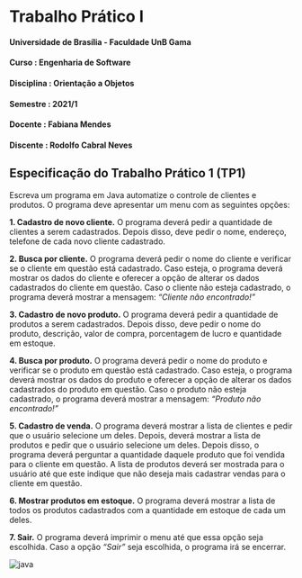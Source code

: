 # Trabalho Prático I

#### Universidade de Brasília - Faculdade UnB Gama
#### Curso      : Engenharia de Software
#### Disciplina  : Orientação a Objetos
#### Semestre   : 2021/1
#### Docente : Fabiana Mendes
#### Discente : Rodolfo Cabral Neves
 
 ## **Especificação do Trabalho Prático 1 (TP1)**
 
Escreva um programa em Java automatize o controle de clientes e produtos. O programa deve
apresentar um menu com as seguintes opções:

**1. Cadastro de novo cliente.** O programa deverá pedir a quantidade de clientes a serem cadastrados. Depois disso, deve pedir o nome, endereço, telefone de cada novo cliente cadastrado.

**2. Busca por cliente.** O programa deverá pedir o nome do cliente e verificar se o cliente em questão
está cadastrado. Caso esteja, o programa deverá mostrar os dados do cliente e oferecer a opção
de alterar os dados cadastrados do cliente em questão. Caso o cliente não esteja cadastrado, o
programa deverá mostrar a mensagem: *“Cliente não encontrado!”*

**3. Cadastro de novo produto.** O programa deverá pedir a quantidade de produtos a serem cadastrados. Depois disso, deve pedir o nome do produto, descrição, valor de compra, porcentagem de lucro e quantidade em estoque.

**4. Busca por produto.** O programa deverá pedir o nome do produto e verificar se o produto em
questão está cadastrado. Caso esteja, o programa deverá mostrar os dados do produto e oferecer
a opção de alterar os dados cadastrados do produto em questão. Caso o produto não esteja
cadastrado, o programa deverá mostrar a mensagem: *“Produto não encontrado!”*

**5. Cadastro de venda.** O programa deverá mostrar a lista de clientes e pedir que o usuário
selecione um deles. Depois, deverá mostrar a lista de produtos e pedir que o usuário selecione um
deles. Depois disso, o programa deverá perguntar a quantidade daquele produto que foi vendida
para o cliente em questão. A lista de produtos deverá ser mostrada para o usuário até que este
indique que não deseja mais cadastrar vendas para o cliente em questão.

**6. Mostrar produtos em estoque.** O programa deverá mostrar a lista de todos os produtos
cadastrados com a quantidade em estoque de cada um deles.

**7. Sair.** O programa deverá imprimir o menu até que essa opção seja escolhida. Caso a opção
*“Sair”* seja escolhida, o programa irá se encerrar.

 ![java](https://user-images.githubusercontent.com/9947506/125699470-10ec08a8-8ce8-434b-8584-6371f62e9c41.png)
